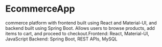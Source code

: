 # EcommerceApp
commerce platform with frontend built using React and Material-UI, and backend built using Spring Boot. Allows users to browse products, add items to cart, and proceed to checkout.Frontend: React, Material-UI, JavaScript  Backend: Spring Boot, REST APIs, MySQL 
